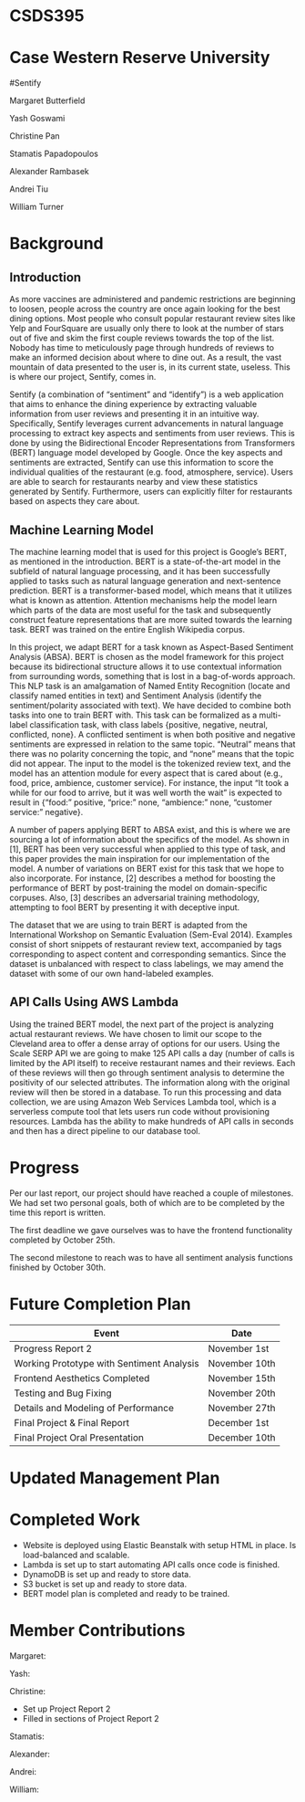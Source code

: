 # CSDS395
# Case Western Reserve University
#Sentify

Margaret Butterfield

Yash Goswami

Christine Pan

Stamatis Papadopoulos

Alexander Rambasek

Andrei Tiu

William Turner


# Background 
## Introduction
As more vaccines are administered and pandemic restrictions are beginning to loosen, people across the country are once again looking for the best dining options. Most people who consult popular restaurant review sites like Yelp and FourSquare are usually only there to look at the number of stars out of five and skim the first couple reviews towards the top of the list. Nobody has time to meticulously page through hundreds of reviews to make an informed decision about where to dine out. As a result, the vast mountain of data presented to the user is, in its current state, useless. This is where our project, Sentify, comes in.

Sentify (a combination of “sentiment” and “identify”) is a web application that aims to enhance the dining experience by extracting valuable information from user reviews and presenting it in an intuitive way. Specifically, Sentify leverages current advancements in natural language processing to extract key aspects and sentiments from user reviews. This is done by using the Bidirectional Encoder Representations from Transformers (BERT) language model developed by Google. Once the key aspects and sentiments are extracted, Sentify can use this information to score the individual qualities of the restaurant (e.g. food, atmosphere, service). Users are able to search for restaurants nearby and view these statistics generated by Sentify. Furthermore, users can explicitly filter for restaurants based on aspects they care about.

## Machine Learning Model
The machine learning model that is used for this project is Google’s BERT, as mentioned in the introduction. BERT is a state-of-the-art model in the subfield of natural language processing, and it has been successfully applied to tasks such as natural language generation and next-sentence prediction. BERT is a transformer-based model, which means that it utilizes what is known as attention. Attention mechanisms help the model learn which parts of the data are most useful for the task and subsequently construct feature representations that are more suited towards the learning task. BERT was trained on the entire English Wikipedia corpus.

In this project, we adapt BERT for a task known as Aspect-Based Sentiment Analysis (ABSA). BERT is chosen as the model framework for this project because its bidirectional structure allows it to use contextual information from surrounding words, something that is lost in a bag-of-words approach. This NLP task is an amalgamation of Named Entity Recognition (locate and classify named entities in text) and Sentiment Analysis (identify the sentiment/polarity associated with text). We have decided to combine both tasks into one to train BERT with. This task can be formalized as a multi-label classification task, with class labels {positive, negative, neutral, conflicted, none}. A conflicted sentiment is when both positive and negative sentiments are expressed in relation to the same topic. “Neutral” means that there was no polarity concerning the topic, and “none” means that the topic did not appear. The input to the model is the tokenized review text, and the model has an attention module for every aspect that is cared about (e.g., food, price, ambience, customer service). For instance, the input “It took a while for our food to arrive, but it was well worth the wait” is expected to result in {“food:” positive, “price:” none, “ambience:” none, “customer service:” negative}.

A number of papers applying BERT to ABSA exist, and this is where we are sourcing a lot of information about the specifics of the model. As shown in [1], BERT has been very successful when applied to this type of task, and this paper provides the main inspiration for our implementation of the model. A number of variations on BERT exist for this task that we hope to also incorporate. For instance, [2] describes a method for boosting the performance of BERT by post-training the model on domain-specific corpuses. Also, [3] describes an adversarial training methodology, attempting to fool BERT by presenting it with deceptive input.

The dataset that we are using to train BERT is adapted from the International Workshop on Semantic Evaluation (Sem-Eval 2014). Examples consist of short snippets of restaurant review text, accompanied by tags corresponding to aspect content and corresponding semantics. Since the dataset is unbalanced with respect to class labelings, we may amend the dataset with some of our own hand-labeled examples.

## API Calls Using AWS Lambda
Using the trained BERT model, the next part of the project is analyzing actual restaurant reviews. We have chosen to limit our scope to the Cleveland area to offer a dense array of options for our users. Using the Scale SERP API we are going to make 125 API calls a day (number of calls is limited by the API itself) to receive restaurant names and their reviews. Each of these reviews will then go through sentiment analysis to determine the positivity of our selected attributes. The information along with the original review will then be stored in a database. To run this processing and data collection, we are using Amazon Web Services Lambda tool, which is a serverless compute tool that lets users run code without provisioning resources. Lambda has the ability to make hundreds of API calls in seconds and then has a direct pipeline to our database tool. 

# Progress
Per our last report, our project should have reached a couple of milestones. We had set two personal goals, both of which are to be completed by the time this report is written. 

The first deadline we gave ourselves was to have the frontend functionality completed by October 25th. 

The second milestone to reach was to have all sentiment analysis functions finished by October 30th. 


# Future Completion Plan

| Event                                     | Date          |
| ------------------------------------------| --------------|
| Progress Report 2                         | November 1st  |
| Working Prototype with Sentiment Analysis | November 10th |
| Frontend Aesthetics Completed             | November 15th |
| Testing and Bug Fixing                    | November 20th |
| Details and Modeling of Performance       | November 27th |
| Final Project & Final Report              | December 1st  |
| Final Project Oral Presentation           | December 10th |

# Updated Management Plan

# Completed Work
* Website is deployed using Elastic Beanstalk with setup HTML in place. Is load-balanced and scalable.
* Lambda is set up to start automating API calls once code is finished. 
* DynamoDB is set up and ready to store data.
* S3 bucket is set up and ready to store data. 
* BERT model plan is completed and ready to be trained.

# Member Contributions
Margaret:


Yash:


Christine:
* Set up Project Report 2
* Filled in sections of Project Report 2


Stamatis:


Alexander:


Andrei:


William:

